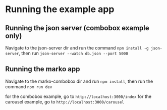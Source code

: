# Running the example app

## Running the json server (combobox example only)

Navigate to the json-server dir and run the command
`npm install -g json-server`, then run 
`json-server --watch db.json --port 5000`

## Running the marko app

Navigate to the marko-combobox dir and run 
`npm install`, then run the command `npm run dev`

for the combobox example, go to `http://localhost:3000/index`
for the carousel example, go to `http://localhost:3000/carousel`



